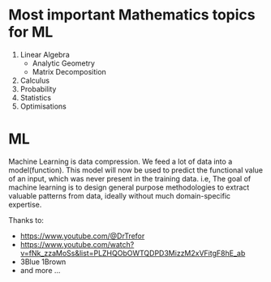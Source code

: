 # Most important Mathematics topics for ML

1. Linear Algebra
    - Analytic Geometry
    - Matrix Decomposition
2. Calculus
3. Probability
4. Statistics
5. Optimisations


# ML
Machine Learning is data compression. We feed a lot of data into a model(function). This model will now be used to predict the functional value of an input, which was never present in the training data.
i.e, The goal of machine learning is to design general purpose methodologies to extract valuable patterns from data, ideally without much domain-specific expertise.



Thanks to:
 - https://www.youtube.com/@DrTrefor
 - https://www.youtube.com/watch?v=fNk_zzaMoSs&list=PLZHQObOWTQDPD3MizzM2xVFitgF8hE_ab
 - 3Blue 1Brown
 - and more ...